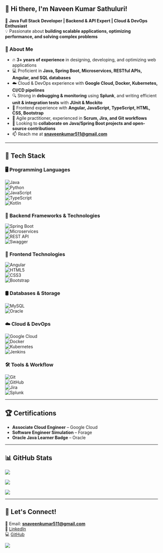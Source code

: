 ## 👋 Hi there, I'm Naveen Kumar Sathuluri! 

🚀 **Java Full Stack Developer | Backend & API Expert | Cloud & DevOps Enthusiast**  
💡 Passionate about **building scalable applications, optimizing performance, and solving complex problems**    

### 💬 About Me  
- 🔥 **3+ years of experience** in designing, developing, and optimizing web applications  
- 💻 Proficient in **Java, Spring Boot, Microservices, RESTful APIs, Angular, and SQL databases**  
- ☁️ Cloud & DevOps experience with **Google Cloud, Docker, Kubernetes, CI/CD pipelines**  
- 🔍 Strong in **debugging & monitoring** using **Splunk**, and writing efficient **unit & integration tests** with **JUnit & Mockito**  
- 🎨 Frontend experience with **Angular, JavaScript, TypeScript, HTML, CSS, Bootstrap**  
- 🔄 Agile practitioner, experienced in **Scrum, Jira, and Git workflows**  
- 🤝 Looking to **collaborate on Java/Spring Boot projects and open-source contributions**  
- 📫 Reach me at **snaveenkumar511@gmail.com**  

---

## 🚀 Tech Stack  

### 🖥️ **Programming Languages**  
![Java](https://img.shields.io/badge/Java-%23ED8B00.svg?style=for-the-badge&logo=openjdk&logoColor=white)  
![Python](https://img.shields.io/badge/Python-3670A0?style=for-the-badge&logo=python&logoColor=ffdd54)  
![JavaScript](https://img.shields.io/badge/JavaScript-%23323330.svg?style=for-the-badge&logo=javascript&logoColor=%23F7DF1E)  
![TypeScript](https://img.shields.io/badge/TypeScript-%23007ACC.svg?style=for-the-badge&logo=typescript&logoColor=white)  
![Kotlin](https://img.shields.io/badge/Kotlin-%237F52FF.svg?style=for-the-badge&logo=kotlin&logoColor=white)  

### 🔹 **Backend Frameworks & Technologies**  
![Spring Boot](https://img.shields.io/badge/Spring%20Boot-%236DB33F.svg?style=for-the-badge&logo=spring-boot&logoColor=white)  
![Microservices](https://img.shields.io/badge/Microservices-%23000000.svg?style=for-the-badge&logo=spring&logoColor=white)  
![REST API](https://img.shields.io/badge/REST%20API-%23000000.svg?style=for-the-badge&logo=postman&logoColor=white)  
![Swagger](https://img.shields.io/badge/Swagger-%23Clojure?style=for-the-badge&logo=swagger&logoColor=white)  

### 🎨 **Frontend Technologies**  
![Angular](https://img.shields.io/badge/Angular-%23DD0031.svg?style=for-the-badge&logo=angular&logoColor=white)  
![HTML5](https://img.shields.io/badge/HTML5-%23E34F26.svg?style=for-the-badge&logo=html5&logoColor=white)  
![CSS3](https://img.shields.io/badge/CSS3-%231572B6.svg?style=for-the-badge&logo=css3&logoColor=white)  
![Bootstrap](https://img.shields.io/badge/Bootstrap-%238511FA.svg?style=for-the-badge&logo=bootstrap&logoColor=white)  

### 🛢 **Databases & Storage**  
![MySQL](https://img.shields.io/badge/MySQL-%234479A1.svg?style=for-the-badge&logo=mysql&logoColor=white)  
![Oracle](https://img.shields.io/badge/Oracle-%23F00000.svg?style=for-the-badge&logo=oracle&logoColor=white)  

### ☁️ **Cloud & DevOps**  
![Google Cloud](https://img.shields.io/badge/Google%20Cloud-%234285F4.svg?style=for-the-badge&logo=google-cloud&logoColor=white)  
![Docker](https://img.shields.io/badge/Docker-%230db7ed.svg?style=for-the-badge&logo=docker&logoColor=white)  
![Kubernetes](https://img.shields.io/badge/Kubernetes-%23326ce5.svg?style=for-the-badge&logo=kubernetes&logoColor=white)  
![Jenkins](https://img.shields.io/badge/Jenkins-%232C5263.svg?style=for-the-badge&logo=jenkins&logoColor=white)  

### 🛠 **Tools & Workflow**  
![Git](https://img.shields.io/badge/Git-%23F05033.svg?style=for-the-badge&logo=git&logoColor=white)  
![GitHub](https://img.shields.io/badge/GitHub-%23121011.svg?style=for-the-badge&logo=github&logoColor=white)  
![Jira](https://img.shields.io/badge/Jira-%230A0FFF.svg?style=for-the-badge&logo=jira&logoColor=white)  
![Splunk](https://img.shields.io/badge/Splunk-%23000000.svg?style=for-the-badge&logo=splunk&logoColor=white)  

---

## 🏆 **Certifications**  

- **Associate Cloud Engineer** – Google Cloud  
- **Software Engineer Simulation** – Forage  
- **Oracle Java Learner Badge** – Oracle

---

## 📊 GitHub Stats  
![](https://github-readme-stats.vercel.app/api?username=naveen585&theme=default&hide_border=true&include_all_commits=false&count_private=false)<br/>  
![](https://github-readme-streak-stats.herokuapp.com/?user=naveen585&theme=default&hide_border=true)<br/>  
![](https://github-readme-stats.vercel.app/api/top-langs/?username=naveen585&theme=default&hide_border=true&include_all_commits=false&count_private=false&layout=compact)  

---

## 🚀 Let's Connect!  
📧 Email: **snaveenkumar511@gmail.com**  
🔗 [LinkedIn](https://www.linkedin.com/in/naveen-kumar-sathuluri/)  
💻 [GitHub](https://github.com/naveen585)  

[![](https://visitcount.itsvg.in/api?id=naveen585&icon=0&color=0)](https://visitcount.itsvg.in)  


